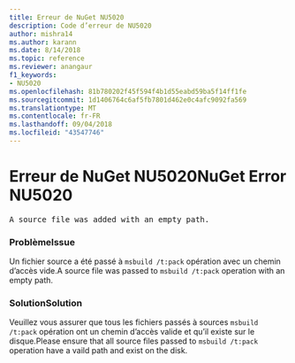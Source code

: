 ```yaml
---
title: Erreur de NuGet NU5020
description: Code d’erreur de NU5020
author: mishra14
ms.author: karann
ms.date: 8/14/2018
ms.topic: reference
ms.reviewer: anangaur
f1_keywords:
- NU5020
ms.openlocfilehash: 81b780202f45f594f4b1d55eabd59ba5f14ff1fe
ms.sourcegitcommit: 1d1406764c6af5fb7801d462e0c4afc9092fa569
ms.translationtype: MT
ms.contentlocale: fr-FR
ms.lasthandoff: 09/04/2018
ms.locfileid: "43547746"
---
```

# <a name="nuget-error-nu5020"></a><span data-ttu-id="408b8-103">Erreur de NuGet NU5020</span><span class="sxs-lookup"><span data-stu-id="408b8-103">NuGet Error NU5020</span></span>
<pre>A source file was added with an empty path.</pre>

### <a name="issue"></a><span data-ttu-id="408b8-104">Problème</span><span class="sxs-lookup"><span data-stu-id="408b8-104">Issue</span></span>

<span data-ttu-id="408b8-105">Un fichier source a été passé à `msbuild /t:pack` opération avec un chemin d’accès vide.</span><span class="sxs-lookup"><span data-stu-id="408b8-105">A source file was passed to `msbuild /t:pack` operation with an empty path.</span></span>


### <a name="solution"></a><span data-ttu-id="408b8-106">Solution</span><span class="sxs-lookup"><span data-stu-id="408b8-106">Solution</span></span>

<span data-ttu-id="408b8-107">Veuillez vous assurer que tous les fichiers passés à sources `msbuild /t:pack` opération ont un chemin d’accès valide et qu’il existe sur le disque.</span><span class="sxs-lookup"><span data-stu-id="408b8-107">Please ensure that all source files passed to `msbuild /t:pack` operation have a vaild path and exist on the disk.</span></span>

